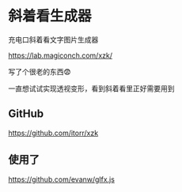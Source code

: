 # 斜着看生成器
充电口斜着看文字图片生成器

https://lab.magiconch.com/xzk/

写了个很老的东西😨

一直想试试实现透视变形，看到斜着看里正好需要用到

## GitHub
https://github.com/itorr/xzk

## 使用了
https://github.com/evanw/glfx.js